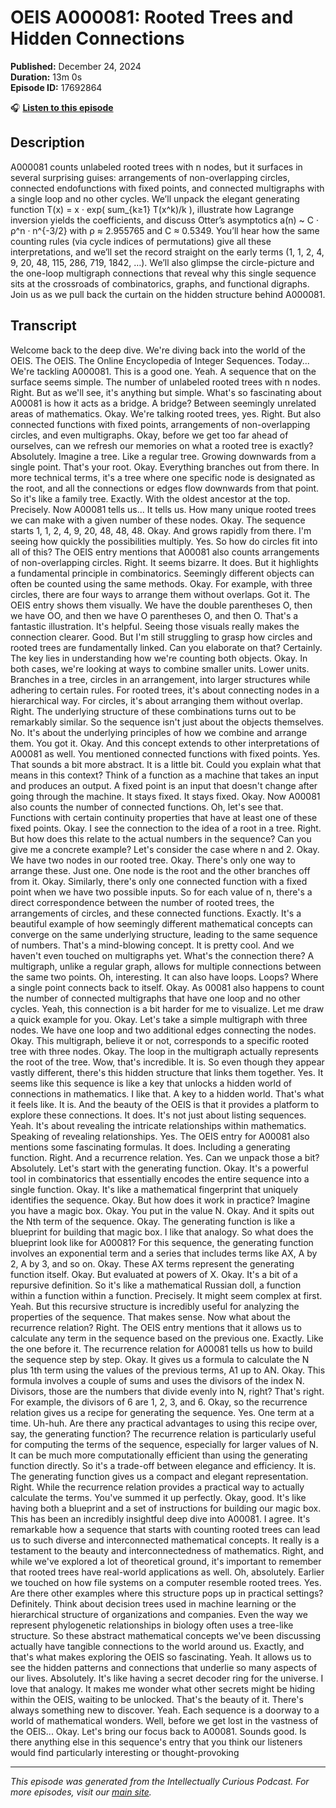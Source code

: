 # OEIS A000081: Rooted Trees and Hidden Connections

**Published:** December 24, 2024  
**Duration:** 13m 0s  
**Episode ID:** 17692864

🎧 **[Listen to this episode](https://intellectuallycurious.buzzsprout.com/2529712/episodes/17692864-oeis-a000081-rooted-trees-and-hidden-connections)**

## Description

A000081 counts unlabeled rooted trees with n nodes, but it surfaces in several surprising guises: arrangements of non-overlapping circles, connected endofunctions with fixed points, and connected multigraphs with a single loop and no other cycles. We’ll unpack the elegant generating function T(x) = x · exp( sum_{k≥1} T(x^k)/k ), illustrate how Lagrange inversion yields the coefficients, and discuss Otter’s asymptotics a(n) ~ C · ρ^n · n^{-3/2} with ρ ≈ 2.955765 and C ≈ 0.5349. You’ll hear how the same counting rules (via cycle indices of permutations) give all these interpretations, and we’ll set the record straight on the early terms (1, 1, 2, 4, 9, 20, 48, 115, 286, 719, 1842, …). We’ll also glimpse the circle-picture and the one-loop multigraph connections that reveal why this single sequence sits at the crossroads of combinatorics, graphs, and functional digraphs. Join us as we pull back the curtain on the hidden structure behind A000081.

## Transcript

Welcome back to the deep dive. We're diving back into the world of the OEIS. The OEIS. The Online Encyclopedia of Integer Sequences. Today... We're tackling A000081. This is a good one. Yeah. A sequence that on the surface seems simple. The number of unlabeled rooted trees with n nodes. Right. But as we'll see, it's anything but simple. What's so fascinating about A00081 is how it acts as a bridge. A bridge? Between seemingly unrelated areas of mathematics. Okay. We're talking rooted trees, yes. Right. But also connected functions with fixed points, arrangements of non-overlapping circles, and even multigraphs. Okay, before we get too far ahead of ourselves, can we refresh our memories on what a rooted tree is exactly? Absolutely. Imagine a tree. Like a regular tree. Growing downwards from a single point. That's your root. Okay. Everything branches out from there. In more technical terms, it's a tree where one specific node is designated as the root, and all the connections or edges flow downwards from that point. So it's like a family tree. Exactly. With the oldest ancestor at the top. Precisely. Now A00081 tells us... It tells us. How many unique rooted trees we can make with a given number of these nodes. Okay. The sequence starts 1, 1, 2, 4, 9, 20, 48, 48, 48. Okay. And grows rapidly from there. I'm seeing how quickly the possibilities multiply. Yes. So how do circles fit into all of this? The OEIS entry mentions that A00081 also counts arrangements of non-overlapping circles. Right. It seems bizarre. It does. But it highlights a fundamental principle in combinatorics. Seemingly different objects can often be counted using the same methods. Okay. For example, with three circles, there are four ways to arrange them without overlaps. Got it. The OEIS entry shows them visually. We have the double parentheses O, then we have OO, and then we have O parentheses O, and then O. That's a fantastic illustration. It's helpful. Seeing those visuals really makes the connection clearer. Good. But I'm still struggling to grasp how circles and rooted trees are fundamentally linked. Can you elaborate on that? Certainly. The key lies in understanding how we're counting both objects. Okay. In both cases, we're looking at ways to combine smaller units. Lower units. Branches in a tree, circles in an arrangement, into larger structures while adhering to certain rules. For rooted trees, it's about connecting nodes in a hierarchical way. For circles, it's about arranging them without overlap. Right. The underlying structure of these combinations turns out to be remarkably similar. So the sequence isn't just about the objects themselves. No. It's about the underlying principles of how we combine and arrange them. You got it. Okay. And this concept extends to other interpretations of A00081 as well. You mentioned connected functions with fixed points. Yes. That sounds a bit more abstract. It is a little bit. Could you explain what that means in this context? Think of a function as a machine that takes an input and produces an output. A fixed point is an input that doesn't change after going through the machine. It stays fixed. It stays fixed. Okay. Now A00081 also counts the number of connected functions. Oh, let's see that. Functions with certain continuity properties that have at least one of these fixed points. Okay. I see the connection to the idea of a root in a tree. Right. But how does this relate to the actual numbers in the sequence? Can you give me a concrete example? Let's consider the case where n and 2. Okay. We have two nodes in our rooted tree. Okay. There's only one way to arrange these. Just one. One node is the root and the other branches off from it. Okay. Similarly, there's only one connected function with a fixed point when we have two possible inputs. So for each value of n, there's a direct correspondence between the number of rooted trees, the arrangements of circles, and these connected functions. Exactly. It's a beautiful example of how seemingly different mathematical concepts can converge on the same underlying structure, leading to the same sequence of numbers. That's a mind-blowing concept. It is pretty cool. And we haven't even touched on multigraphs yet. What's the connection there? A multigraph, unlike a regular graph, allows for multiple connections between the same two points. Oh, interesting. It can also have loops. Loops? Where a single point connects back to itself. Okay. As 00081 also happens to count the number of connected multigraphs that have one loop and no other cycles. Yeah, this connection is a bit harder for me to visualize. Let me draw a quick example for you. Okay. Let's take a simple multigraph with three nodes. We have one loop and two additional edges connecting the nodes. Okay. This multigraph, believe it or not, corresponds to a specific rooted tree with three nodes. Okay. The loop in the multigraph actually represents the root of the tree. Wow, that's incredible. It is. So even though they appear vastly different, there's this hidden structure that links them together. Yes. It seems like this sequence is like a key that unlocks a hidden world of connections in mathematics. I like that. A key to a hidden world. That's what it feels like. It is. And the beauty of the OEIS is that it provides a platform to explore these connections. It does. It's not just about listing sequences. Yeah. It's about revealing the intricate relationships within mathematics. Speaking of revealing relationships. Yes. The OEIS entry for A00081 also mentions some fascinating formulas. It does. Including a generating function. Right. And a recurrence relation. Yes. Can we unpack those a bit? Absolutely. Let's start with the generating function. Okay. It's a powerful tool in combinatorics that essentially encodes the entire sequence into a single function. Okay. It's like a mathematical fingerprint that uniquely identifies the sequence. Okay. But how does it work in practice? Imagine you have a magic box. Okay. You put in the value N. Okay. And it spits out the Nth term of the sequence. Okay. The generating function is like a blueprint for building that magic box. I like that analogy. So what does the blueprint look like for A00081? For this sequence, the generating function involves an exponential term and a series that includes terms like AX, A by 2, A by 3, and so on. Okay. These AX terms represent the generating function itself. Okay. But evaluated at powers of X. Okay. It's a bit of a repursive definition. So it's like a mathematical Russian doll, a function within a function within a function. Precisely. It might seem complex at first. Yeah. But this recursive structure is incredibly useful for analyzing the properties of the sequence. That makes sense. Now what about the recurrence relation? Right. The OEIS entry mentions that it allows us to calculate any term in the sequence based on the previous one. Exactly. Like the one before it. The recurrence relation for A00081 tells us how to build the sequence step by step. Okay. It gives us a formula to calculate the N plus 1th term using the values of the previous terms, A1 up to AN. Okay. This formula involves a couple of sums and uses the divisors of the index N. Divisors, those are the numbers that divide evenly into N, right? That's right. For example, the divisors of 6 are 1, 2, 3, and 6. Okay, so the recurrence relation gives us a recipe for generating the sequence. Yes. One term at a time. Uh-huh. Are there any practical advantages to using this recipe over, say, the generating function? The recurrence relation is particularly useful for computing the terms of the sequence, especially for larger values of N. It can be much more computationally efficient than using the generating function directly. So it's a trade-off between elegance and efficiency. It is. The generating function gives us a compact and elegant representation. Right. While the recurrence relation provides a practical way to actually calculate the terms. You've summed it up perfectly. Okay, good. It's like having both a blueprint and a set of instructions for building our magic box. This has been an incredibly insightful deep dive into A00081. I agree. It's remarkable how a sequence that starts with counting rooted trees can lead us to such diverse and interconnected mathematical concepts. It really is a testament to the beauty and interconnectedness of mathematics. Right, and while we've explored a lot of theoretical ground, it's important to remember that rooted trees have real-world applications as well. Oh, absolutely. Earlier we touched on how file systems on a computer resemble rooted trees. Yes. Are there other examples where this structure pops up in practical settings? Definitely. Think about decision trees used in machine learning or the hierarchical structure of organizations and companies. Even the way we represent phylogenetic relationships in biology often uses a tree-like structure. So these abstract mathematical concepts we've been discussing actually have tangible connections to the world around us. Exactly, and that's what makes exploring the OEIS so fascinating. Yeah. It allows us to see the hidden patterns and connections that underlie so many aspects of our lives. Absolutely. It's like having a secret decoder ring for the universe. I love that analogy. It makes me wonder what other secrets might be hiding within the OEIS, waiting to be unlocked. That's the beauty of it. There's always something new to discover. Yeah. Each sequence is a doorway to a world of mathematical wonders. Well, before we get lost in the vastness of the OEIS... Okay. Let's bring our focus back to A00081. Sounds good. Is there anything else in this sequence's entry that you think our listeners would find particularly interesting or thought-provoking

---
*This episode was generated from the Intellectually Curious Podcast. For more episodes, visit our [main site](https://intellectuallycurious.buzzsprout.com).*
